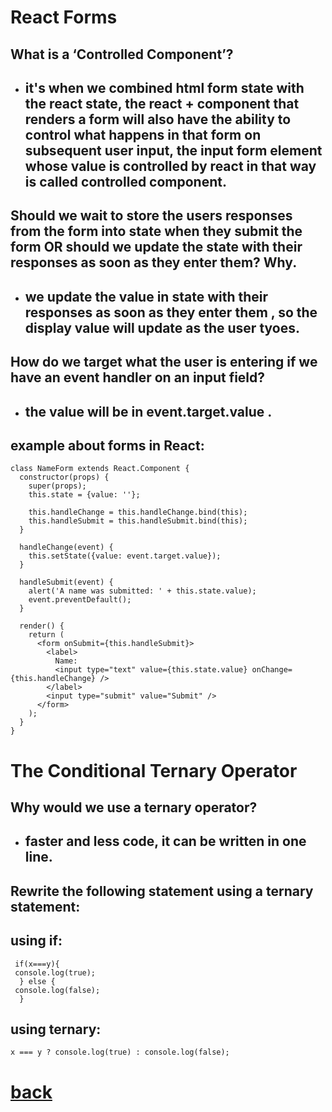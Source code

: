 # React Forms


## What is a ‘Controlled Component’?
+ ## it's when we combined html form state with the react state, the react + component that renders a form will also have the ability to control what happens in that form on subsequent user input, the input form element whose value is controlled by react in that way is called controlled component. 

## Should we wait to store the users responses from the form into state when they submit the form OR should we update the state with their responses as soon as they enter them? Why.
+ ## we update the value in state with their responses as soon as they enter them , so the display value will update as the user tyoes.

## How do we target what the user is entering if we have an event handler on an input field?
+ ## the value will be in event.target.value . 
## example about forms in React:

```
class NameForm extends React.Component {
  constructor(props) {
    super(props);
    this.state = {value: ''};

    this.handleChange = this.handleChange.bind(this);
    this.handleSubmit = this.handleSubmit.bind(this);
  }

  handleChange(event) {
    this.setState({value: event.target.value});
  }

  handleSubmit(event) {
    alert('A name was submitted: ' + this.state.value);
    event.preventDefault();
  }

  render() {
    return (
      <form onSubmit={this.handleSubmit}>
        <label>
          Name:
          <input type="text" value={this.state.value} onChange={this.handleChange} />
        </label>
        <input type="submit" value="Submit" />
      </form>
    );
  }
}
```

# The Conditional Ternary Operator

## Why would we use a ternary operator?
+ ## faster and less code, it can be written in one line.

## Rewrite the following statement using a ternary statement:

## using if:

```
 if(x===y){
 console.log(true);
  } else {
 console.log(false);
  }
```

## using ternary:

```
x === y ? console.log(true) : console.log(false); 
```






# [back](../README.md)